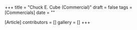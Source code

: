 +++
title = "Chuck E. Cube (Commercial)"
draft = false
tags = [Commercials]
date = ""

[Article]
contributors = []
gallery = []
+++